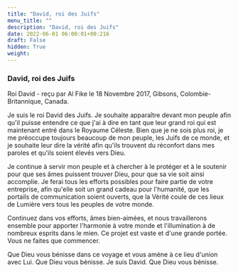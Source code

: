 ```yaml
---
title: "David, roi des Juifs"
menu_title: ""
description: "David, roi des Juifs"
date: 2022-06-01 06:00:01+00:216
draft: False
hidden: True
weight:
---
```

### David, roi des Juifs

Roi David - reçu par Al Fike le 18 Novembre 2017, Gibsons, Colombie-Britannique, Canada.

Je suis le roi David des Juifs. Je souhaite apparaître devant mon peuple afin qu'il puisse entendre ce que j'ai à dire en tant que leur grand roi qui est maintenant entré dans le Royaume Céleste. Bien que je ne sois plus roi, je me préoccupe toujours beaucoup de mon peuple, les Juifs de ce monde, et je souhaite leur dire la vérité afin qu'ils trouvent du réconfort dans mes paroles et qu'ils soient élevés vers Dieu.

Je continue à servir mon peuple et à chercher à le protéger et à le soutenir pour que ses âmes puissent trouver Dieu, pour que sa vie soit ainsi accomplie. Je ferai tous les efforts possibles pour faire partie de votre entreprise, afin qu'elle soit un grand cadeau pour l'humanité, que les portails de communication soient ouverts, que la Vérité coule de ces lieux de Lumière vers tous les peuples de votre monde. 

Continuez dans vos efforts, âmes bien-aimées, et nous travaillerons ensemble pour apporter l'harmonie à votre monde et l'illumination à de nombreux esprits dans le mien. Ce projet est vaste et d'une grande portée. Vous ne faites que commencer.

Que Dieu vous bénisse dans ce voyage et vous amène à ce lieu d'union avec Lui. Que Dieu vous bénisse. Je suis David. Que Dieu vous bénisse.
